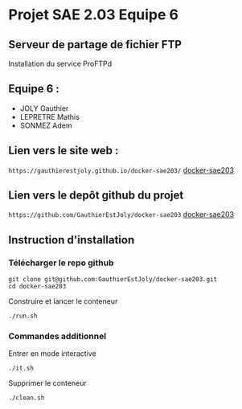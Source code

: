 # Projet SAE 2.03 Equipe 6

## Serveur de partage de fichier FTP
Installation du service ProFTPd

## Equipe 6 :
* JOLY Gauthier
* LEPRETRE Mathis
* SONMEZ Adem

## Lien vers le site web :
`https://gauthierestjoly.github.io/docker-sae203/`
[docker-sae203](https://gauthierestjoly.github.io/docker-sae203/)

## Lien vers le depôt github du projet
`https://github.com/GauthierEstJoly/docker-sae203`
[docker-sae203](https://github.com/GauthierEstJoly/docker-sae203/)




## Instruction d'installation

### Télécharger le repo github
```shell
git clone git@github.com:GauthierEstJoly/docker-sae203.git
cd docker-sae203
```

Construire et lancer le conteneur
```shell
./run.sh
```

### Commandes additionnel
Entrer en mode interactive
```shell
./it.sh
```

Supprimer le conteneur
```shell
./clean.sh
```
